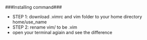###Installing command###
* STEP 1: download .vimrc and vim folder to your home directory home/use_name
* STEP 2: rename vim/ to be .vim
* open your terminal agiain and see the difference
